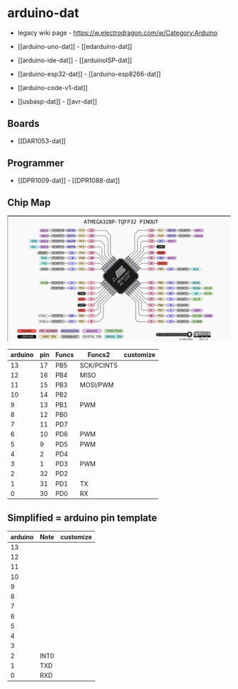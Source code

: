 
# arduino-dat 

- legacy wiki page - https://w.electrodragon.com/w/Category:Arduino

- [[arduino-uno-dat]] - [[edarduino-dat]]

- [[arduino-ide-dat]] - [[arduinoISP-dat]]

- [[arduino-esp32-dat]] - [[arduino-esp8266-dat]]

- [[arduino-code-v1-dat]]

- [[usbasp-dat]] - [[avr-dat]]


## Boards 

- [[DAR1053-dat]]


## Programmer 

- [[DPR1009-dat]] - [[DPR1088-dat]]

## Chip Map 

![](2024-07-01-21-13-30.png)


| arduino | pin | Funcs | Funcs2     | customize |
| ------- | --- | ----- | ---------- | --------- |
| 13      | 17  | PB5   | SCK/PCINT5 |           |
| 12      | 16  | PB4   | MISO       |           |
| 11      | 15  | PB3   | MOSI/PWM   |           |
| 10      | 14  | PB2   |            |           |
| 9       | 13  | PB1   | PWM        |           |
| 8       | 12  | PB0   |            |           |
| 7       | 11  | PD7   |            |           |
| 6       | 10  | PD6   | PWM        |           |
| 5       | 9   | PD5   | PWM        |           |
| 4       | 2   | PD4   |            |           |
| 3       | 1   | PD3   | PWM        |           |
| 2       | 32  | PD2   |            |           |
| 1       | 31  | PD1   | TX         |           |
| 0       | 30  | PD0   | RX         |           |


## Simplified = arduino pin template 

| arduino | Note | customize |
| ------- | ---- | --------- |
| 13      |      |           |
| 12      |      |           |
| 11      |      |           |
| 10      |      |           |
| 9       |      |           |
| 8       |      |           |
| 7       |      |           |
| 6       |      |           |
| 5       |      |           |
| 4       |      |           |
| 3       |      |           |
| 2       | INT0 |           |
| 1       | TXD  |           |
| 0       | RXD  |           |